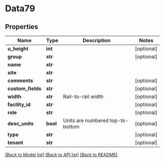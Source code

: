 # Data79

## Properties
Name | Type | Description | Notes
------------ | ------------- | ------------- | -------------
**u_height** | **int** |  | [optional] 
**group** | **str** |  | [optional] 
**name** | **str** |  | 
**site** | **str** |  | 
**comments** | **str** |  | [optional] 
**custom_fields** | **str** |  | [optional] 
**width** | **str** | Rail-to-rail width | [optional] 
**facility_id** | **str** |  | [optional] 
**role** | **str** |  | [optional] 
**desc_units** | **bool** | Units are numbered top-to-bottom | [optional] 
**type** | **str** |  | [optional] 
**tenant** | **str** |  | [optional] 

[[Back to Model list]](../README.md#documentation-for-models) [[Back to API list]](../README.md#documentation-for-api-endpoints) [[Back to README]](../README.md)


